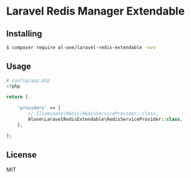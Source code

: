 # Laravel Redis Manager Extendable

## Installing

```sh
$ composer require al-one/laravel-redis-extendable -vvv
```


## Usage

```php
# config/app.php
<?php

return [

    'providers' => [
        // Illuminate\Redis\RedisServiceProvider::class,
        Alone\LaravelRedisExtendable\RedisServiceProvider::class,
    ],

];
```


## License

MIT